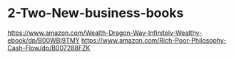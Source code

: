 # 2-Two-New-business-books
https://www.amazon.com/Wealth-Dragon-Way-Infinitely-Wealthy-ebook/dp/B00WBI9TMY https://www.amazon.com/Rich-Poor-Philosophy-Cash-Flow/dp/B007288FZK
